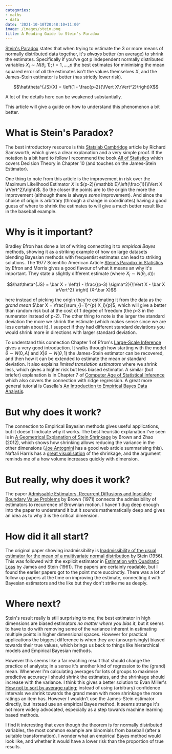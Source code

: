 ```yaml
---
categories:
- maths
- data
date: '2021-10-10T20:48:10+11:00'
image: /images/stein.png
title: A Reading Guide to Stein's Paradox
---
```


[Stein's Paradox](https://en.wikipedia.org/wiki/Stein%27s_example) states that when trying to estimate the 3 or more means of normally distributed data together, it's *always* better (on average) to shrink the estimates.
Specifically if you've got p independent normally distributed variables $X_i \sim N(\theta_i, 1) ;\, i=1,\ldots,p$ the best estimates for minimising the mean squared error of *all* the estimates isn't the values themselves $X$, and the James-Stein estimator is better (has strictly lower risk).

$$\hat\theta^{JS}(X) = \left(1 - \frac{p-2}{\lVert X\rVert^2}\right)X$$

A lot of the details here can be weakened substantially.

This article will give a guide on how to understand this phenomenon a bit better.

# What is Stein's Paradox?

The best introductory resource is this [Statslab Cambridge](http://www.statslab.cam.ac.uk/~rjs57/SteinParadox.pdf) article by Richard Samsworth, which gives a clear explanation and a very simple proof.
If the notation is a bit hard to follow I recommend the book [All of Statistics](http://www.stat.cmu.edu/~larry/all-of-statistics/index.html) which covers Decision Theory in Chapter 10 (and touches on the James-Stein Estimator).

One thing to note from this article is the improvement in risk over the Maximum Likelihood Estimator $X$ is $(p-2){\mathbb E}\left(\frac{1}{\lVert X \rVert^2}\right)$.
So the closer the points are to the origin the more the improvement (although there is always *some* improvement).
And since the choice of origin is arbitrary (through a change in coordinates) having a good guess of where to shrink the estimates to will give a much better result like in the baseball example.

# Why is it important?

Bradley Efron has done a lot of writing connecting it to *empirical Bayes* methods, showing it as a striking example of how on large datasets blending Bayesian methods with frequentist estimates can lead to striking solutions.
The 1977 Scientific American Article [Stein's Paradox in Statistics](https://statweb.stanford.edu/~ckirby/brad/other/Article1977.pdf) by Efron and Morris gives a good flavour of what it means an why it's important.
They state a slightly different estimate (where $X_i \sim N(\theta_i, \sigma)$):

$$\hat\theta^{JS} = \bar X + \left(1 - \frac{(p-3) \sigma^2}{\lVert X - \bar X \rVert^2} \right) (X-\bar X)$$

here instead of picking the origin they're estimating it from the data as the *grand mean* $\bar X = \frac{\sum_{i=1}^{p} X_i}{p}$, which will give a better than random risk but at the cost of 1 degree of freedom (the p-3 in the numerator instead of p-2).
The other thing to note is the larger the standard deviation the more we shrink the estimate (which makes sense since we are less certain about it).
I suspect if they had different standard deviations you would shrink more in directions with larger standard deviation.

To understand this connection Chapter 1 of Efron's [Large-Scale Inference](https://statweb.stanford.edu/~ckirby/brad/LSI/monograph_CUP.pdf) gives a very good introduction.
It walks through how starting with the model $\theta \sim N(0, A)$ and $X \vert \theta \sim N(\theta, 1)$ the James-Stein estimator can be recovered, and then how it can be extended to estimate the mean or standard deviation.
It also explains *limited translation estimators* where we shrink less, which gives a higher risk but less biased estimator.
A similar (but briefer) explanation is in Chapter 7 of [Computer Age of Statistical Inference](https://web.stanford.edu/~hastie/CASI/) which also covers the connection with ridge regression.
A great more general tutorial is Casella's [An Introduction to Empirical Bayes Data Analysis](https://www.biostat.jhsph.edu/~fdominic/teaching/bio656/labs/labs09/Casella.EmpBayes.pdf).

# But why does it work?

The connection to Empirical Bayesian methods gives useful applications, but it doesn't indicate why it works.
The best heuristic explanation I've seen is in [A Geometrical Explanation of Stein Shrinkage](https://projecteuclid.org/download/pdfview_1/euclid.ss/1331729980) by Brown and Zhao (2012), which shows how shrinking allows reducing the variance in the other dimensions ([Joe Antognini](https://joe-antognini.github.io/machine-learning/steins-paradox) has a good web article summarising this).
Naftali Harris has a [great visualisation](https://www.naftaliharris.com/blog/steinviz/) of the shrinkage, and the argument reminds me of a how volume increases quickly with dimension.

# But really, why does it work?

The paper [Admissable Estimators, Recurrent Diffusions and Insoluble Boundary Value Problems](http://stat.wharton.upenn.edu/~lbrown/Papers/1971b%20Admissible%20estimators,%20recurrent%20diffusions,%20and%20insoluble%20boundary%20value%20problems.pdf) by Brown (1971) connects the admissibility of estimators to recurrence of Brownian motion.
I haven't dug deep enough into the paper to understand it but it sounds mathematically deep and gives an idea as to why 3 is the critical dimension.

# How did it all start?

The original paper showing inadmissibility is [Inadmissibility of the usual estimator for the mean of a multivariate normal distribution](https://projecteuclid.org/download/pdf_1/euclid.bsmsp/1200501656) by Stein (1956).
This was followed with the explicit estimator in [Estimation with Quadratic Loss](https://projecteuclid.org/ebook/Download?urlId=bsmsp%2F1200512173&isFullBook=False) by James and Stein (1961).
The papers are certainly readable, but I found the earlier papers got to the point more succinctly.
There was a lot of follow up papers at the time on improving the estimate, connecting it with Bayesian estimators and the like but they don't strike me as deeply.

# Where next?

Stein's result really is still surprising to me; the best estimator in high dimensions are biased estimators *no matter where you bias it*, but it seems to have to do with removing some of the variance inherent in estimating multiple points in higher dimensional spaces.
However for practical applications the biggest difference is when they are (unsurprisingly) biased towards their true values, which brings us back to things like hierarchical models and Empirical Bayesian methods.

However this seems like a far reaching result that should change the practice of analysts; in a sense it's another kind of regression to the (grand) mean.
Whenever I'm calculating averages for lots of groups to maximise predictive accuracy I should shrink the estimates, and the shrinkage should increase with the variance.
I think this gives a better solution to Evan Miller's [How not to sort by average rating](https://www.evanmiller.org/how-not-to-sort-by-average-rating.html); instead of using (arbitrary) confidence intervals we shrink towards the grand mean with more shrinkage the more ratings an item has.
However I wouldn't use the James-Stein estimator directly, but instead use an empirical Bayes method.
It seems strange it's not more widely advocated, especially as a step towards machine learning based methods.

I find it interesting that even though the theorem is for normally distributed variables, the most common example are binomials from baseball (after a suitable transformation).
I wonder what an empirical Bayes method would look like, and whether it would have a lower risk than the proportion of true results.
